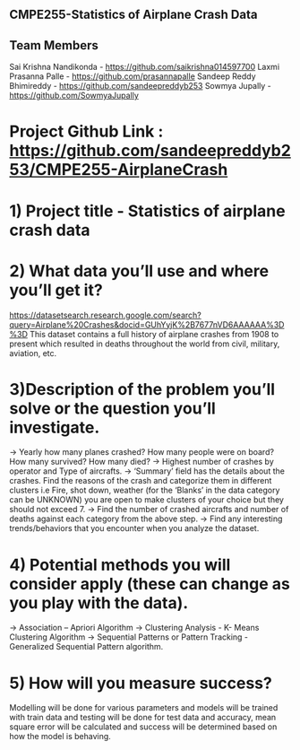 ## CMPE255-Statistics of Airplane Crash Data

## Team Members 
 
Sai Krishna Nandikonda - https://github.com/saikrishna014597700 
Laxmi Prasanna Palle - https://github.com/prasannapalle 
Sandeep Reddy Bhimireddy - https://github.com/sandeepreddyb253 
Sowmya Jupally - https://github.com/SowmyaJupally 
 
# Project Github Link : https://github.com/sandeepreddyb253/CMPE255-AirplaneCrash
 
# 1) Project title - Statistics of airplane crash data 
 
# 2) What data you’ll use and where you’ll get it? 
https://datasetsearch.research.google.com/search?query=Airplane%20Crashes&docid=GUhYyjK%2B7677nVD6AAAAAA%3D%3D 
This dataset contains a full history of airplane crashes from 1908 to present which resulted in deaths throughout the world from civil, military, aviation, etc. 
 
 
# 3)Description of the problem you’ll solve or the question you’ll investigate. 
-> Yearly how many planes crashed? How many people were on board? How many survived? How many died? 
-> Highest number of crashes by operator and Type of aircrafts. 
-> ‘Summary’ field has the details about the crashes. Find the reasons of the crash and categorize them in different clusters i.e Fire, shot down, weather (for the ‘Blanks’  in the data category can be UNKNOWN) you are open to make clusters of your choice but they should not exceed 7. 
-> Find the number of crashed aircrafts and number of deaths against each category from the above step. 
-> Find any interesting trends/behaviors that you encounter when you analyze the dataset. 

# 4) Potential methods you will consider apply (these can change as you play with the data). 
-> Association – Apriori Algorithm 
-> Clustering Analysis - K- Means Clustering Algorithm 
-> Sequential Patterns or Pattern Tracking - Generalized Sequential Pattern algorithm. 

# 5)  How will you measure success? 
Modelling will be done for various parameters and models will be trained with train data and testing will be done for test data and accuracy, mean square error will be calculated and success will be determined based on how the model is behaving.







